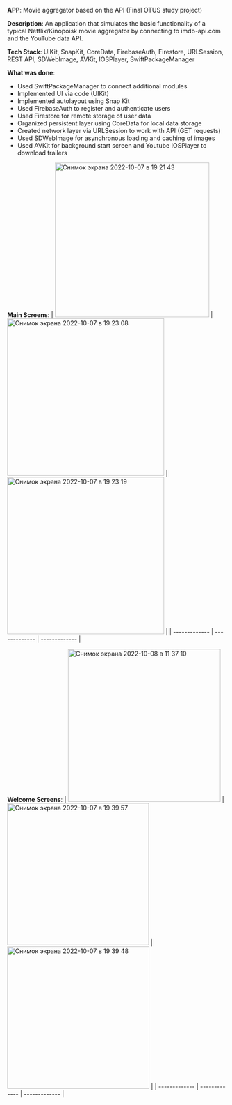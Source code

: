 **APP**: Movie aggregator based on the API (Final OTUS study project)

**Description**: An application that simulates the basic functionality of a typical Netflix/Kinopoisk movie aggregator by connecting to imdb-api.com and the YouTube data API.

**Tech Stack**: UIKit, SnapKit, CoreData, FirebaseAuth, Firestore, URLSession, REST API, SDWebImage, AVKit, IOSPlayer, SwiftPackageManager

**What was done**:

- Used SwiftPackageManager to connect additional modules
- Implemented UI via code (UIKit)
- Implemented autolayout using Snap Kit
- Used FirebaseAuth to register and authenticate users
- Used Firestore for remote storage of user data
- Organized persistent layer using CoreData for local data storage
- Created network layer via URLSession to work with API (GET requests)
- Used SDWebImage for asynchronous loading and caching of images
- Used AVKit for background start screen and Youtube IOSPlayer to download trailers


**Main Screens**:
| <img width="355" alt="Снимок экрана 2022-10-07 в 19 21 43" src="https://user-images.githubusercontent.com/100786077/194601547-dd936503-3f14-4b53-aba7-8ccd83b04043.png">  | <img width="361" alt="Снимок экрана 2022-10-07 в 19 23 08" src="https://user-images.githubusercontent.com/100786077/194601568-9cbceb01-3f50-40fb-98b2-444668a6e8bb.png"> | <img width="361" alt="Снимок экрана 2022-10-07 в 19 23 19" src="https://user-images.githubusercontent.com/100786077/194601574-d62ba66b-dd75-4863-bb2f-810a76cb5770.png"> |
| ------------- | ------------- | ------------- |




**Welcome Screens**:
| <img width="351" alt="Снимок экрана 2022-10-08 в 11 37 10" src="https://user-images.githubusercontent.com/100786077/194698683-76a7824b-e011-43c3-96f0-495408e9e9dd.png">  | <img width="326" alt="Снимок экрана 2022-10-07 в 19 39 57" src="https://user-images.githubusercontent.com/100786077/194605243-810a6c2d-0523-4978-a8ed-efb0484a0122.png"> | <img width="327" alt="Снимок экрана 2022-10-07 в 19 39 48" src="https://user-images.githubusercontent.com/100786077/194605241-b79a4788-ebcb-4b5f-972c-613537b58890.png">  |
| ------------- | ------------- | ------------- |





